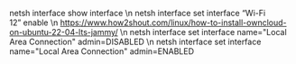 netsh interface show interface \n
netsh interface set interface “Wi-Fi 12” enable \n
https://www.how2shout.com/linux/how-to-install-owncloud-on-ubuntu-22-04-lts-jammy/  \n
netsh interface set interface name="Local Area Connection" admin=DISABLED \n
netsh interface set interface name="Local Area Connection" admin=ENABLED
